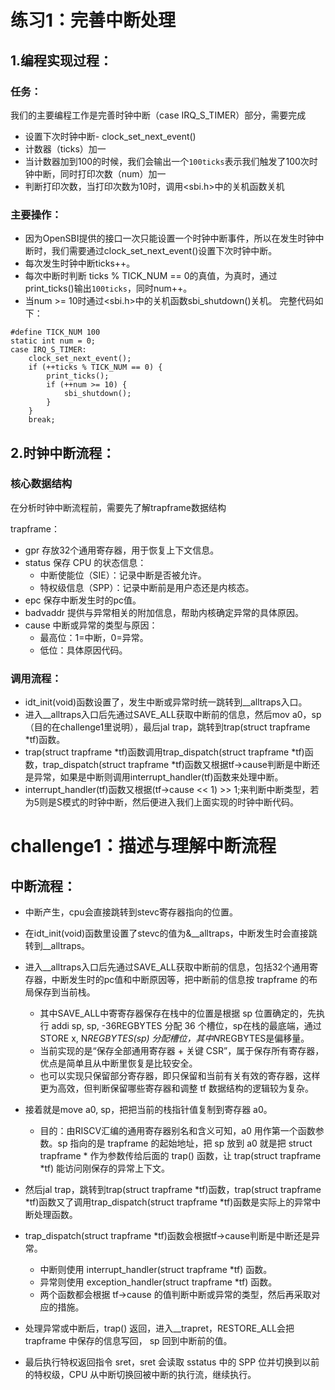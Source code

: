 # 练习1：完善中断处理 

## 1.编程实现过程：

### 任务：
我们的主要编程工作是完善时钟中断（case IRQ_S_TIMER）部分，需要完成
- 设置下次时钟中断- clock_set_next_event()
- 计数器（ticks）加一
- 当计数器加到100的时候，我们会输出一个`100ticks`表示我们触发了100次时钟中断，同时打印次数（num）加一
- 判断打印次数，当打印次数为10时，调用<sbi.h>中的关机函数关机

### 主要操作：
- 因为OpenSBI提供的接口一次只能设置一个时钟中断事件，所以在发生时钟中断时，我们需要通过clock_set_next_event()设置下次时钟中断。
- 每次发生时钟中断ticks++。
- 每次中断时判断 ticks % TICK_NUM == 0的真值，为真时，通过print_ticks()输出`100ticks`，同时num++。
- 当num >= 10时通过<sbi.h>中的关机函数sbi_shutdown()关机。
完整代码如下：
```
#define TICK_NUM 100
static int num = 0;
case IRQ_S_TIMER:
    clock_set_next_event();
    if (++ticks % TICK_NUM == 0) {
        print_ticks();
        if (++num >= 10) {
            sbi_shutdown();
        }
    }
    break;
```
## 2.时钟中断流程：

### 核心数据结构
在分析时钟中断流程前，需要先了解trapframe数据结构

trapframe：
- gpr 存放32个通用寄存器，用于恢复上下文信息。
- status 保存 CPU 的状态信息：
  - 中断使能位​​（SIE）：记录中断是否被允许。
  - ​​特权级信息​​（SPP）：记录中断前是用户态还是内核态。
- epc 保存中断发生时的pc值。
- badvaddr 提供与异常相关的​​附加信息​​，帮助内核确定异常的具体原因。
- cause 中断或异常的类型与原因：
  - 最高位：1=中断，0=异常。
  - 低位：具体原因代码。

### 调用流程：
- idt_init(void)函数设置了，发生中断或异常时统一跳转到__alltraps入口。
- 进入__alltraps入口后先通过SAVE_ALL获取中断前的信息，然后mov a0，sp（目的在challenge1里说明），最后jal trap，跳转到trap(struct trapframe *tf)函数。
- trap(struct trapframe *tf)函数调用trap_dispatch(struct trapframe *tf)函数，trap_dispatch(struct trapframe *tf)函数又根据tf->cause判断是中断还是异常，如果是中断则调用interrupt_handler(tf)函数来处理中断。
- interrupt_handler(tf)函数又根据(tf->cause << 1) >> 1;来判断中断类型，若为5则是S模式的时钟中断，然后便进入我们上面实现的时钟中断代码。


# challenge1：描述与理解中断流程

## 中断流程：
- 中断产生，cpu会直接跳转到stevc寄存器指向的位置。
- 在idt_init(void)函数里设置了stevc的值为&__alltraps，中断发生时会直接跳转到__alltraps。
- 进入__alltraps入口后先通过SAVE_ALL获取中断前的信息，包括32个通用寄存器，中断发生时的pc值和中断原因等，把中断前的信息按 trapframe 的布局保存到当前栈。
  - 其中SAVE_ALL中寄寄存器保存在栈中的位置是根据 sp 位置确定的，先执行 addi sp, sp, -36REGBYTES 分配 36 个槽位，sp在栈的最底端，通过 STORE x, N*REGBYTES(sp) 分配槽位，其中N*REGBYTES是偏移量。
  - 当前实现的是“保存全部通用寄存器 + 关键 CSR”，属于保存所有寄存器，优点是简单且从中断里恢复是比较安全。
  - 也可以实现只保留部分寄存器，即只保留和当前有关有效的寄存器，这样更为高效，但判断保留哪些寄存器和调整 tf 数据结构的逻辑较为复杂。
- 接着就是move a0, sp，把把当前的栈指针值复制到寄存器 a0。
  - 目的：由RISCV汇编的通用寄存器别名和含义可知，a0 用作第一个函数参数。sp 指向的是 trapframe 的起始地址，把 sp 放到 a0 就是把 struct trapframe * 作为参数传给后面的 trap() 函数，让 trap(struct trapframe *tf) 能访问刚保存的异常上下文。
- 然后jal trap，跳转到trap(struct trapframe *tf)函数，trap(struct trapframe *tf)函数又了调用trap_dispatch(struct trapframe *tf)函数是实际上的异常中断处理函数。
- trap_dispatch(struct trapframe *tf)函数会根据tf->cause判断是中断还是异常。
  - 中断则使用 interrupt_handler(struct trapframe *tf) 函数。
  - 异常则使用 exception_handler(struct trapframe *tf) 函数。
  - 两个函数都会根据 tf->cause 的值判断中断或异常的类型，然后再采取对应的措施。
- 处理异常或中断后，trap() 返回，进入__trapret，RESTORE_ALL会把 trapframe 中保存的信息写回， sp 回到中断前的值。

- 最后执行特权返回指令 sret，sret 会读取 sstatus 中的 SPP 位并切换到以前的特权级，CPU 从中断切换回被中断的执行流，继续执行。
